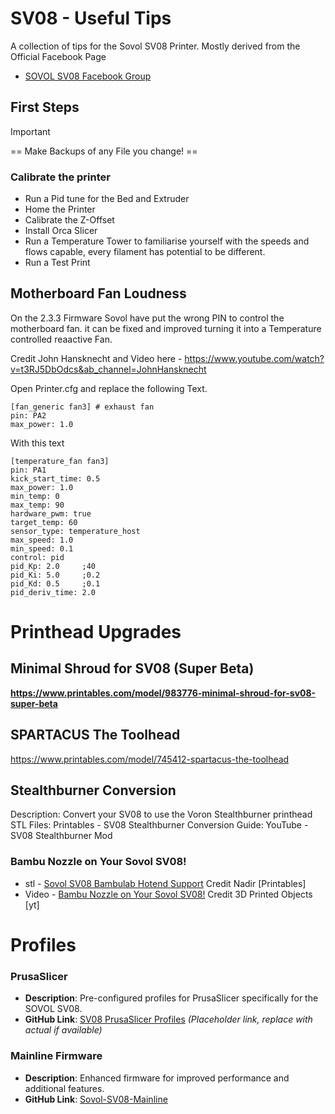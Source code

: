 # SV08 - Useful Tips
A collection of tips for the Sovol SV08 Printer.
Mostly derived from the Official Facebook Page 
-  [SOVOL SV08 Facebook Group](https://www.facebook.com/groups/sovol.sv08) 

## First Steps

> [!IMPORTANT]
> == Make Backups of any File you change! ==

### Calibrate the printer
- Run a Pid tune for the Bed and Extruder
- Home the Printer
- Calibrate the Z-Offset
- Install Orca Slicer
- Run a Temperature Tower to familiarise yourself with the speeds and flows capable, every filament has potential to be different.
- Run a Test Print

## Motherboard Fan Loudness
On the 2.3.3 Firmware Sovol have put the wrong PIN to control the motherboard fan. 
it can be fixed and improved turning it into a Temperature controlled reaactive Fan.

Credit John Hansknecht and Video here - https://www.youtube.com/watch?v=t3RJ5DbOdcs&ab_channel=JohnHansknecht

Open Printer.cfg and replace the following Text.
```
[fan_generic fan3] # exhaust fan
pin: PA2
max_power: 1.0
```

With this text

```
[temperature_fan fan3]
pin: PA1
kick_start_time: 0.5
max_power: 1.0
min_temp: 0
max_temp: 90
hardware_pwm: true
target_temp: 60
sensor_type: temperature_host
max_speed: 1.0
min_speed: 0.1
control: pid
pid_Kp: 2.0     ;40
pid_Ki: 5.0     ;0.2
pid_Kd: 0.5     ;0.1
pid_deriv_time: 2.0
```


# Printhead Upgrades

## Minimal Shroud for SV08 (Super Beta)
**https://www.printables.com/model/983776-minimal-shroud-for-sv08-super-beta**

## SPARTACUS The Toolhead

https://www.printables.com/model/745412-spartacus-the-toolhead

## Stealthburner Conversion

Description: Convert your SV08 to use the Voron Stealthburner printhead
STL Files: Printables - SV08 Stealthburner Conversion
Guide: YouTube - SV08 Stealthburner Mod

### Bambu Nozzle on Your Sovol SV08!

- stl - [Sovol SV08 Bambulab Hotend Support](https://www.printables.com/model/942453-sovol-sv08-bambulab-hotend-support)
Credit Nadir [Printables]
- Video - [Bambu Nozzle on Your Sovol SV08!](https://www.youtube.com/watch?v=mqC7Y-PyLHw&ab_channel=3DPrintedObjects)
Credit 3D Printed Objects [yt]


# Profiles
### PrusaSlicer
- **Description**: Pre-configured profiles for PrusaSlicer specifically for the SOVOL SV08.
- **GitHub Link**: [SV08 PrusaSlicer Profiles](https://github.com/user/SV08-PrusaSlicer-Profiles) *(Placeholder link, replace with actual if available)*


### Mainline Firmware
- **Description**: Enhanced firmware for improved performance and additional features.
- **GitHub Link**: [Sovol-SV08-Mainline](https://github.com/Rappetor/Sovol-SV08-Mainline)

  

